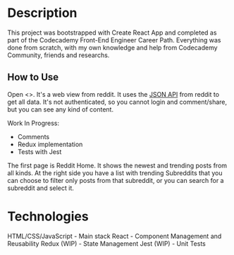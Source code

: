 # Description

This project was bootstrapped with Create React App and completed as part of the Codecademy Front-End Engineer Career Path. Everything was done from scratch, with my own knowledge and help from Codecademy Community, friends and researchs.

## How to Use

Open <>. It's a web view from reddit. It uses the [JSON API](https://github.com/reddit-archive/reddit/wiki/JSON) from reddit to get all data. It's not authenticated, so you cannot login and comment/share, but you can see any kind of content.

Work In Progress:
  * Comments
  * Redux implementation
  * Tests with Jest

The first page is Reddit Home. It shows the newest and trending posts from all kinds. At the right side you have a list with trending Subreddits that you can choose to filter only posts from that subreddit, or you can search for a subreddit and select it.
  

# Technologies
HTML/CSS/JavaScript - Main stack
React - Component Management and Reusability
Redux (WIP) - State Management
Jest (WIP) - Unit Tests
